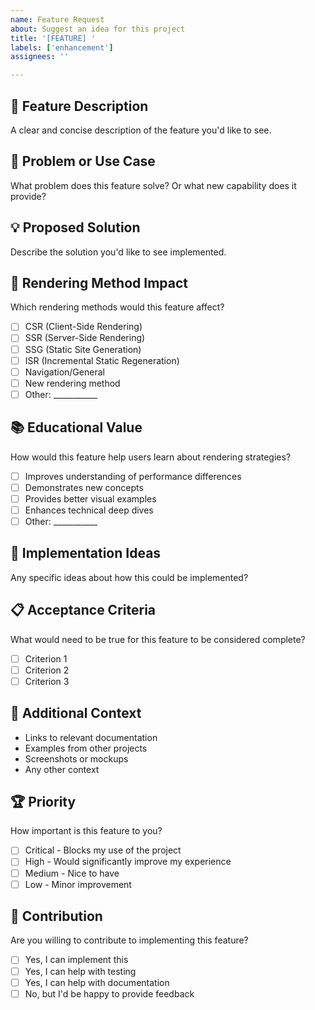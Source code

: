 ```yaml
---
name: Feature Request
about: Suggest an idea for this project
title: '[FEATURE] '
labels: ['enhancement']
assignees: ''

---
```


## 🚀 Feature Description
A clear and concise description of the feature you'd like to see.

## 🎯 Problem or Use Case
What problem does this feature solve? Or what new capability does it provide?

## 💡 Proposed Solution
Describe the solution you'd like to see implemented.

## 🔄 Rendering Method Impact
Which rendering methods would this feature affect?
- [ ] CSR (Client-Side Rendering)
- [ ] SSR (Server-Side Rendering)
- [ ] SSG (Static Site Generation)
- [ ] ISR (Incremental Static Regeneration)
- [ ] Navigation/General
- [ ] New rendering method
- [ ] Other: ___________

## 📚 Educational Value
How would this feature help users learn about rendering strategies?
- [ ] Improves understanding of performance differences
- [ ] Demonstrates new concepts
- [ ] Provides better visual examples
- [ ] Enhances technical deep dives
- [ ] Other: ___________

## 🎨 Implementation Ideas
Any specific ideas about how this could be implemented?

## 📋 Acceptance Criteria
What would need to be true for this feature to be considered complete?
- [ ] Criterion 1
- [ ] Criterion 2
- [ ] Criterion 3

## 🔗 Additional Context
- Links to relevant documentation
- Examples from other projects
- Screenshots or mockups
- Any other context

## 🏆 Priority
How important is this feature to you?
- [ ] Critical - Blocks my use of the project
- [ ] High - Would significantly improve my experience
- [ ] Medium - Nice to have
- [ ] Low - Minor improvement

## 🤝 Contribution
Are you willing to contribute to implementing this feature?
- [ ] Yes, I can implement this
- [ ] Yes, I can help with testing
- [ ] Yes, I can help with documentation
- [ ] No, but I'd be happy to provide feedback
